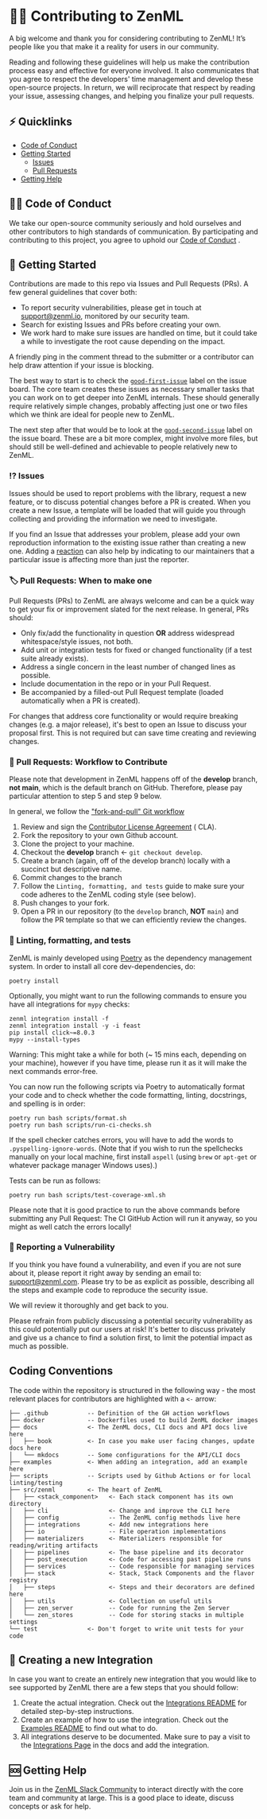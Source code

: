 # 🧑‍💻 Contributing to ZenML

A big welcome and thank you for considering contributing to ZenML! It’s people
like you that make it a reality for users
in our community.

Reading and following these guidelines will help us make the contribution
process easy and effective for everyone
involved. It also communicates that you agree to respect the developers' time
management and develop these open-source projects. In return, we will reciprocate that respect by reading your
issue, assessing changes, and helping
you finalize your pull requests.

## ⚡️ Quicklinks

* [Code of Conduct](#code-of-conduct)
* [Getting Started](#getting-started)
    * [Issues](#issues)
    * [Pull Requests](#pull-requests)
* [Getting Help](#getting-help)

## 🧑‍⚖️ Code of Conduct

We take our open-source community seriously and hold ourselves and other
contributors to high standards of communication.
By participating and contributing to this project, you agree to uphold
our [Code of Conduct](https://github.com/zenml-io/zenml/blob/master/CODE-OF-CONDUCT.md)
.

## 🛫 Getting Started

Contributions are made to this repo via Issues and Pull Requests (PRs). A few
general guidelines that cover both:

- To report security vulnerabilities, please get in touch
  at [support@zenml.io](mailto:support@zenml.io), monitored by
  our security team.
- Search for existing Issues and PRs before creating your own.
- We work hard to make sure issues are handled on time, but it could take a
  while to investigate the root cause depending on the impact.

A friendly ping in the comment thread to the submitter or a contributor can help
draw attention if your issue is blocking.

The best way to start is to check the
[`good-first-issue`](https://github.com/zenml-io/zenml/labels/good%20first%20issue)
label on the issue board. The core team creates these issues as necessary
smaller tasks that you can work on to get deeper into ZenML internals. These
should generally require relatively simple changes, probably affecting just one
or two files which we think are ideal for people new to ZenML.

The next step after that would be to look at the
[`good-second-issue`](https://github.com/zenml-io/zenml/labels/good%20second%20issue)
label on the issue board. These are a bit more complex, might involve more
files, but should still be well-defined and achievable to people relatively new
to ZenML.

### ⁉️ Issues

Issues should be used to report problems with the library, request a new
feature, or to discuss potential changes before
a PR is created. When you create a new Issue, a template will be loaded that
will guide you through collecting and
providing the information we need to investigate.

If you find an Issue that addresses your problem, please add your own
reproduction information to the
existing issue rather than creating a new one. Adding
a [reaction](https://github.blog/2016-03-10-add-reactions-to-pull-requests-issues-and-comments/)
can also help by
indicating to our maintainers that a particular issue is affecting more than
just the reporter.

### 🏷 Pull Requests: When to make one

Pull Requests (PRs) to ZenML are always welcome and can be a quick way to get your fix or
improvement slated for the next release. In
general, PRs should:

- Only fix/add the functionality in question **OR** address widespread
  whitespace/style issues, not both.
- Add unit or integration tests for fixed or changed functionality (if a test
  suite already exists).
- Address a single concern in the least number of changed lines as possible.
- Include documentation in the repo or in your Pull Request.
- Be accompanied by a filled-out Pull Request template (loaded automatically when
  a PR is created).

For changes that address core functionality or would require breaking changes (e.g. a major release), it's best to open
an Issue to discuss your proposal first. This is not required but can save time
creating and reviewing changes.

### 💯 Pull Requests: Workflow to Contribute

<p class="callout warning">Please note that development in ZenML happens off of the <b>develop</b> branch, <b>not main</b>, 
which is the default branch on GitHub. Therefore, please pay particular attention to step 5 and step 9 below. </p>

In general, we follow
the ["fork-and-pull" Git workflow](https://github.com/susam/gitpr)

1. Review and sign
   the [Contributor License Agreement](https://cla-assistant.io/zenml-io/zenml) (
   CLA).
2. Fork the repository to your own Github account.
3. Clone the project to your machine.
4. Checkout the **develop** branch <- `git checkout develop`.
5. Create a branch (again, off of the develop branch) locally with a succinct but descriptive name.
6. Commit changes to the branch
7. Follow the `Linting, formatting, and tests` guide to make sure your code adheres to the ZenML coding style (see below).
8. Push changes to your fork.
9. Open a PR in our repository (to the `develop` branch, **NOT** `main`) and
   follow the PR template so that we can efficiently review the changes.

### 🧐 Linting, formatting, and tests

ZenML is mainly developed using [Poetry](https://python-poetry.org/) as the
dependency management system. In order to
install all core dev-dependencies, do:

```
poetry install
```

Optionally, you might want to run the following commands to ensure you have all
integrations for `mypy` checks:

```
zenml integration install -f
zenml integration install -y -i feast
pip install click~=8.0.3
mypy --install-types
```

Warning: This might take a while for both (~ 15 mins each, depending on your machine), however if you have
time, please run it as it will make the
next commands error-free.

You can now run the following scripts via Poetry to automatically format your
code and to check whether the code formatting, linting, docstrings, and
spelling is in order:

```
poetry run bash scripts/format.sh
poetry run bash scripts/run-ci-checks.sh
```

If the spell checker catches errors, you will have to add the words to `.pyspelling-ignore-words`. (Note that if you wish to run the spellchecks manually on your local machine, first install `aspell` (using `brew` or `apt-get` or whatever package manager Windows uses).)

Tests can be run as follows:

```
poetry run bash scripts/test-coverage-xml.sh
```

Please note that it is good practice to run the above commands before submitting
any Pull Request: The CI GitHub Action
will run it anyway, so you might as well catch the errors locally!

### 🚨 Reporting a Vulnerability

If you think you have found a vulnerability, and even if you are not sure about it,
please report it right away by sending an
email to: support@zenml.com. Please try to be as explicit as possible,
describing all the steps and example code to
reproduce the security issue.

We will review it thoroughly and get back to you.

Please refrain from publicly discussing a potential security vulnerability as
this could potentially put our users at
risk! It's better to discuss privately and give us a chance to find a solution
first, to limit the potential impact
as much as possible.


## Coding Conventions

The code within the repository is structured in the following way - 
the most relevant places for contributors are highlighted with a `<-` arrow:

```
├── .github           -- Definition of the GH action workflows
├── docker            -- Dockerfiles used to build ZenML docker images
├── docs              <- The ZenML docs, CLI docs and API docs live here
│   ├── book          <- In case you make user facing changes, update docs here
│   └── mkdocs        -- Some configurations for the API/CLI docs
├── examples          <- When adding an integration, add an example here
├── scripts           -- Scripts used by Github Actions or for local linting/testing
├── src/zenml         <- The heart of ZenML
│   ├── <stack_component>   <- Each stack component has its own directory 
│   ├── cli                 <- Change and improve the CLI here
│   ├── config              -- The ZenML config methods live here
│   ├── integrations        <- Add new integrations here
│   ├── io                  -- File operation implementations
│   ├── materializers       <- Materializers responsible for reading/writing artifacts
│   ├── pipelines           <- The base pipeline and its decorator
│   ├── post_execution      <- Code for accessing past pipeline runs
│   ├── services            -- Code responsible for managing services
│   ├── stack               <- Stack, Stack Components and the flavor registry
│   ├── steps               <- Steps and their decorators are defined here
│   ├── utils               <- Collection on useful utils
│   ├── zen_server          -- Code for running the Zen Server
│   └── zen_stores          -- Code for storing stacks in multiple settings
└── test              <- Don't forget to write unit tests for your code
```

## 👷 Creating a new Integration

In case you want to create an entirely new integration that you would like to 
see supported by ZenML there are a few steps that you should follow:

1. Create the actual integration. Check out the 
[Integrations README](src/zenml/integrations/README.md)
for detailed step-by-step instructions.
2. Create an example of how to use the integration. Check out the 
[Examples README](examples/README.md) 
to find out what to do.
3. All integrations deserve to be documented. Make sure to pay a visit to the
[Integrations Page](https://docs.zenml.io/mlops-stacks/integrations)
in the docs and add the integration. 

## 🆘 Getting Help

Join us in the [ZenML Slack Community](https://zenml.io/slack-invite/) to 
interact directly with the core team and community at large. This is a good 
place to ideate, discuss concepts or ask for help.

